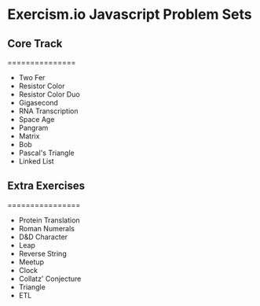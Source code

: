 # Exercism.io Javascript Problem Sets

## Core Track
===============

* Two Fer
* Resistor Color
* Resistor Color Duo
* Gigasecond
* RNA Transcription
* Space Age
* Pangram
* Matrix
* Bob
* Pascal's Triangle
* Linked List

## Extra Exercises
================

* Protein Translation
* Roman Numerals
* D&D Character
* Leap
* Reverse String
* Meetup
* Clock
* Collatz' Conjecture
* Triangle
* ETL